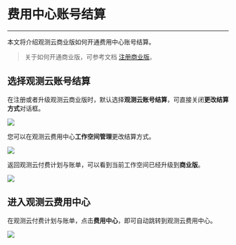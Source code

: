 # 费用中心账号结算
---

本文将介绍观测云商业版如何开通费用中心账号结算。

> 关于如何开通商业版，可参考文档 [注册商业版](../../plans/commercial-register.md)。

## 选择观测云账号结算

在注册或者升级观测云商业版时，默认选择**观测云账号结算**，可直接关闭**更改结算方式**对话框。

![](../img/9.upgrade_7.png)

您可以在观测云费用中心**工作空间管理**更改结算方式。

![](../img/9.upgrade_9.png)

返回观测云付费计划与账单，可以看到当前工作空间已经升级到**商业版**。

![](../img/9.upgrade_10.png)

## 进入观测云费用中心

在观测云付费计划与账单，点击**费用中心**，即可自动跳转到观测云费用中心。

![](../img/9.upgrade_11.png)

